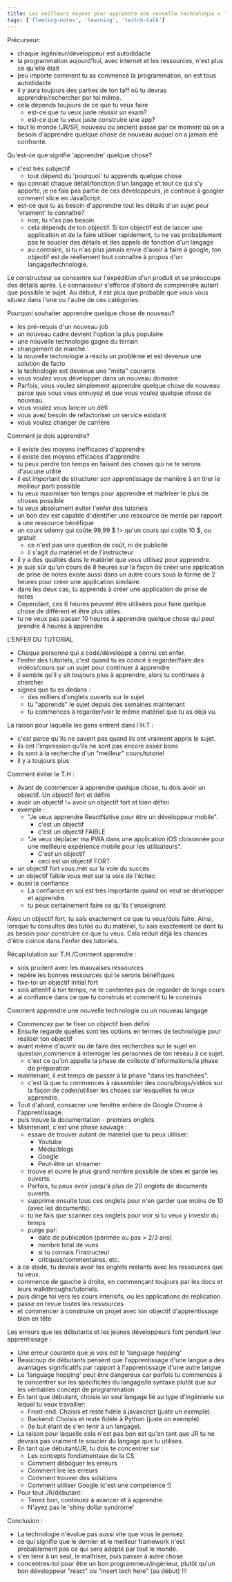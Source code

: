 ```yaml
---
title: Les meilleurs moyens pour apprendre une nouvelle technologie x langage
tags: ['fleeting-notes', 'learning', 'twitch-talk']
---
```


Précurseur:
- chaque ingénieur/développeur est autodidacte
- la programmation aujourd'hui, avec internet et les ressources, n'est plus ce qu'elle était
- peu importe comment tu as commencé la programmation, on est tous autodidacte
- il y aura toujours des parties de ton taff où tu devras apprendre/rechercher par toi même.
- cela dépends toujours de ce que tu veux faire
	- est-ce que tu veux juste réussir un exam?
	- est-ce que tu veux juste construire une app?
- tout le monde (JR/SR, nouveau ou ancien) passe par ce moment où on a besoin d'apprendre quelque chose de nouveau auquel on a jamais été confronté.


Qu'est-ce que signifie 'apprendre' quelque chose?
- c'est très subjectif
	- tout dépend du 'pourquoi' tu apprends quelque chose
- qui connait chaque détail/fonction d'un langage et tout ce qui s'y apporte, je ne fais pas partie de ces développeurs, je continue à googler comment slice en JavaScript.
- est-ce que tu as besoin d'apprendre tout les détails d'un sujet pour 'vraiment' le connaître? 
	- non, tu n'as pas besoin
	- cela dépends de ton objectif. Si ton objectif est de lancer une application et de la faire utiliser rapidement, tu ne vas probablement pas te soucier des détails et des appels de fonction d'un langage
	- au contraire, si tu n'as plus jamais envie d'avoir à faire à google, ton objectif est de réellement tout connaître à propos d'un langage/technologie.


Le constructeur se concentre sur l'expédition d'un produit et se préoccupe des détails après.
Le connaisseur s'efforce d'abord de comprendre autant que possible le sujet. 
Au début, il est plus que probable que vous vous situiez dans l'une ou l'autre de ces catégories.


Pourquoi souhaiter apprendre quelque chose de nouveau? 
- les pré-requis d'un nouveau job
- un nouveau cadre devient l'option la plus populaire
- une nouvelle technologie gagne du terrain
- changement de marché
- la nouvelle technologie a résolu un problème et est devenue une solution de facto
- la technologie est devenue une "méta" courante
- vous voulez vous développer dans un nouveau domaine
- Parfois, vous voulez simplement apprendre quelque chose de nouveau parce que vous vous ennuyez et que vous voulez quelque chose de nouveau.
- vous voulez vous lancer un défi
- vous avez besoin de refactoriser un service existant
- vous voulez changer de carrière

Comment je dois apprendre?
- il existe des moyens inefficaces d'apprendre
- il existe des moyens efficaces d'apprendre
- tu peux perdre ton temps en faisant des choses qui ne te serons d'aucune utilité
- il est important de structurer son apprentissage de manière à en tirer le meilleur parti possible
- tu veux maximiser ton temps pour apprendre et maîtriser le plus de choses possible
- tu veux absolument éviter l'enfer des tutoriels
- un bon dev est capable d'identifier une ressource de merde par rapport à une ressource bénéfique
- un cours udemy qui coûte 99,99 $ !> qu'un cours qui coûte 10 $, ou gratuit
	- ce n'est pas une question de coût, ni de publicité
	- il s'agit du matériel et de l'instructeur
- il y a des qualités dans le matériel que vous utilisez pour apprendre.
- je suis sûr qu'un cours de 8 heures sur la façon de créer une application de prise de notes existe aussi dans un autre cours sous la forme de 2 heures pour créer une application similaire.
- dans les deux cas, tu apprends à créer une application de prise de notes
- Cependant, ces 6 heures peuvent être utilisées pour faire quelque chose de différent et être plus utiles.
- tu ne veux pas passer 10 heures à apprendre quelque chose qui peut prendre 4 heures à apprendre

L'ENFER DU TUTORIAL
- Chaque personne qui a codé/développé a connu cet enfer.
- l'enfer des tutoriels, c'est quand tu es coincé à regarder/faire des vidéos/cours sur un sujet pour continuer à apprendre
- il semble qu'il y ait toujours plus à apprendre, alors tu continues à chercher.
- signes que tu es dedans :
	- des milliers d'onglets ouverts sur le sujet
	- tu "apprends" le sujet depuis des semaines maintenant
	- tu commences à regarder/voir le même matériel que tu as déjà vu.

La raison pour laquelle les gens entrent dans l'H.T :
- c'est parce qu'ils ne savent pas quand ils ont vraiment appris le sujet.
- ils ont l'impression qu'ils ne sont pas encore assez bons
- ils sont à la recherche d'un "meilleur" cours/tutoriel
- il y a toujours plus

Comment éviter le T.H :
- Avant de commencer à apprendre quelque chose, tu dois avoir un objectif. Un objectif fort et défini
- avoir un objectif != avoir un objectif fort et bien défini
- exemple : 
	- "Je veux apprendre ReactNative pour être un développeur mobile".
		- c'est un objectif
		- c'est un objectif FAIBLE
	- "Je veux déplacer ma PWA dans une application iOS cloisonnée pour une meilleure expérience mobile pour les utilisateurs".
		- C'est un objectif
		- ceci est un objectif FORT
- un objectif fort vous met sur la voie du succès
- un objectif faible vous met sur la voie de l'échec
- aussi la confiance
	- La confiance en soi est très importante quand on veut se développer et apprendre.
	- tu peux certainement faire ce qu'ils t'enseignent


Avec un objectif fort, tu sais exactement ce que tu veux/dois faire.
Ainsi, lorsque tu consultes des tutos ou du matériel, tu sais exactement ce dont tu as besoin pour construire ce que tu veux.
Cela réduit déjà les chances d'être coincé dans l'enfer des tutoriels.

Récapitulation sur T.H./Comment apprendre :
- sois prudent avec les mauvaises ressources
- repére les bonnes ressources qui te serons bénéfiques
- fixe-toi un objectif initial fort
- sois attentif à ton temps, ne te contentes pas de regarder de longs cours
- ai confiance dans ce que tu construis et comment tu le construis

Comment apprendre une nouvelle technologie ou un nouveau langage
- Commencez par te fixer un objectif bien défini
- Ensuite regarde quelles sont tes options en termes de technologie pour réaliser ton objectif
- avant même d'ouvrir ou de faire des recherches sur le sujet en question,commence à interroger les personnes de ton réseau à ce sujet.
	- c'est ce qu'on appelle la phase de collecte d'informations/la phase de préparation
- maintenant, il est temps de passer à la phase "dans les tranchées".
	- c'est là que tu commences à rassembler des cours/blogs/vidéos sur la façon de coder/utiliser les choses sur lesquelles tu veux apprendre.
- Tout d'abord, consacrer une fenêtre entière de Google Chrome à l'apprentissage.
- puis trouve la documentation - premiers onglets
- Maintenant, c'est une phase sauvage :	
	- essaie de trouver autant de matériel que tu peux utiliser:
		- Youtube
		- Média/blogs
		- Google
		- Peut-être un streamer
	- trouve et ouvre le plus grand nombre possible de sites et garde les ouverts.
	- Parfois, tu peux avoir jusqu'à plus de 20 onglets de documents ouverts.
	- supprime ensuite tous ces onglets pour n'en garder que moins de 10 (avec les documents).
	- tu ne fais que scanner ces onglets pour voir si tu veux y investir du temps
	- purge par:
		- date de publication (périmée ou pas > 2/3 ans)
		- nombre total de vues
		- si tu connais l'instructeur
		- critiques/commentaires, etc.
- à ce stade, tu devrais avoir tes onglets restants avec les ressources que tu veux.
- commence de gauche à droite, en commençant toujours par les docs et leurs walkthroughs/tutoriels.
- puis dirige toi vers les cours intensifs, ou les applications de réplication.
- passe en revue toutes les ressources
- et commencer à construire un projet avec ton objectif d'apprentissage bien en tête

Les erreurs que les débutants et les jeunes développeurs font pendant leur apprentissage :
- Une erreur courante que je vois est le 'language hopping'
- Beaucoup de débutants pensent que l'apprentissage d'une langue a 
des avantages significatifs par rapport à l'apprentissage d'une autre langue
- Le 'language hopping' peut être dangereux car parfois tu commences à te concentrer sur les spécificités du langage/la syntaxe plutôt que sur les véritables concept de programmation
- En tant que débutant, choisis un seul langage lié au type d'ingénierie sur lequel tu veux travailler:
    - Front-end: Choisis et reste fidèle à javascript (juste un exemple).
    - Backend: Choisis et reste fidèle à Python (juste un exemple).
    - (le but étant de s'en tenir à un langage).
- La raison pour laquelle cela n'est pas bon est qu'en tant que JR tu ne devrais pas
vraiment te soucier du langage que tu utilises.
- En tant que débutant/JR, tu dois te concentrer sur :
    - Les concepts fondamentaux de la CS
    - Comment déboguer les erreurs
    - Comment lire les erreurs
    - Comment trouver des solutions
    - Comment utiliser Google (c'est une compétence !)
- Pour tout JR/débutant:
    - Tenez bon, continuez à avancer et à apprendre.
    - N'ayez pas le 'shiny dollar syndrome'


Conclusion :
- La technologie n'évolue pas aussi vite que vous le pensez.
- ce qui signifie que le dernier et le meilleur framework n'est probablement pas ce qui sera adopté par tout le monde.
- s'en tenir à un seul, le maîtriser, puis passer à autre chose
- concentres-toi pour être un bon programmeur/ingénieur, plutôt qu'un bon développeur "react" ou "insert tech here" (au début) !!!